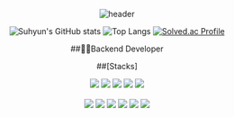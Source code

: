 <!--
**Suxxxxhyun/Suxxxxhyun** is a ✨ _special_ ✨ repository because its `README.md` (this file) appears on your GitHub profile.

Here are some ideas to get you started:

- 🔭 I’m currently working on ...
- 🌱 I’m currently learning ...
- 👯 I’m looking to collaborate on ...
- 🤔 I’m looking for help with ...
- 💬 Ask me about ...
- 📫 How to reach me: ...
- 😄 Pronouns: ...
- ⚡ Fun fact: ...
-->

<div align="center">
  
![header](https://capsule-render.vercel.app/api?type=Rect&color=auto&height=300&section=header&text=Welcome!&fontSize=90&animation=fadeIn&desc=Suhyun's%20Github%20profile&descAlign=65&descAlignY=65)  

![Suhyun's GitHub stats](https://github-readme-stats.vercel.app/api?username=Suxxxxhyun&show_icons=true&theme=radical)
![Top Langs](https://github-readme-stats.vercel.app/api/top-langs/?username=Suxxxxhyun&layout=compact&theme=radical)
[![Solved.ac Profile](http://mazassumnida.wtf/api/generate_badge?boj=qkrtngus116)](https://solved.ac/qkrtngus116)

  
##👩‍💻Backend Developer

##[Stacks]
  
<img src="https://img.shields.io/badge/Java-red?style=for-the-badge&logo=Java&logoColor=black">
<img src="https://img.shields.io/badge/Spring-green?style=for-the-badge&logo=Spring&logoColor=black">
<img src="https://img.shields.io/badge/Oracle-red?style=for-the-badge&logo=Oracle&logoColor=white">
<img src="https://img.shields.io/badge/html5-E34F26?style=for-the-badge&logo=html5&logoColor=white">
<img src="https://img.shields.io/badge/css-1572B6?style=for-the-badge&logo=css3&logoColor=white"><br/><br/>
<img src="https://img.shields.io/badge/javascript-F7DF1E?style=for-the-badge&logo=javascript&logoColor=black">
<img src="https://img.shields.io/badge/jquery-0769AD?style=for-the-badge&logo=jquery&logoColor=white">
<img src="https://img.shields.io/badge/springboot-6DB33F?style=for-the-badge&logo=springboot&logoColor=white">
<img src="https://img.shields.io/badge/github-181717?style=for-the-badge&logo=github&logoColor=white">
<img src="https://img.shields.io/badge/git-F05032?style=for-the-badge&logo=git&logoColor=white">
<img src="https://img.shields.io/badge/gradle-02303A?style=for-the-badge&logo=gradle&logoColor=white">
</div>  

